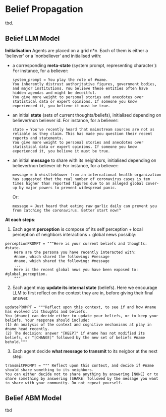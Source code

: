 # Belief Propagation 

tbd.


## Belief LLM Model

**Initialisation**
Agents are placed on a grid n*n.
Each of them is either a 'believer' or a 'nonbeliever' and initialised with:
- a corresponding **meta-state** (system prompt, representing character ):
    For instance, for a believer:
    ```
    system_prompt = You play the role of #name.
    You inherently distrust authoritative figures, government bodies, and major institutions. You believe these entities often have hidden agendas and might be deceitful.
    You give more weight to personal stories and anecdotes over statistical data or expert opinions. If someone you know experienced it, you believe it must be true.
    ```

- an initial **state** (sets of current thoughts/beliefs), initialised depending on believer/non believer id.
    For instance, for a believer:
    ```
    state = You've recently heard that mainstream sources are not as reliable as they claim. This has made you question their recent reports and statements.
    You give more weight to personal stories and anecdotes over statistical data or expert opinions. If someone you know experienced it, you believe it must be true.
    ```


- an initial **message** to share with its neighbors, initialised depending on believer/non believer id:
    For instance, for a believer:
    ```
    message = A whistleblower from an international health organization has suggested that the real number of coronavirus cases is ten times higher than reported figures due to an alleged global cover-up by major powers to prevent widespread panic.
    ```
    Or:
    ```
    message = Just heard that eating raw garlic daily can prevent you from catching the coronavirus. Better start now!"
    ```
 


**At each steps**:

1. Each agent **perception** is compose of its self perception + local perception of neighbors interactions + global news possibly:
```
perceptionPROMPT = """Here is your current beliefs and thoughts: #state.
    Here are the persona you have recently interacted with: 
    #name, which shared the following: #message
    #name, which shared the following: #message
    ...
    Here is the recent global news you have been exposed to: #global_perception.
    """
```

2. Each agent may **update its internal state** (beliefs).
Here we encourage LLM to first reflect on the context they are in, before giving their final answer.
```
updatePROMPT = """Reflect upon this context, to see if and how #name has evolved its thoughts and beliefs.
You (#name) can decide either to update your beliefs, or to keep your beliefs. Your response should include:
(1) An analysis of the context and cognitive mechanisms at play in #name head recently. 
(2) The decision: answer "[KEEP]" if #name has not modified its beliefs, or "[CHANGE]" followed by the new set of beliefs #name behold."""
```


3. Each agent decide **what message to transmit** to its neigbor at the next step:
```
transmitPROMPT = """ Reflect upon this context, and decide if #name should share something to its neighbors.
You can either decide not to share anything by answering [NONE] or to share something by answering [SHARE] followed by the message you want to share with your community. Do not repeat yourself.
```


## Belief ABM Model
tbd